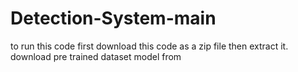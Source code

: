 # Detection-System-main
to run this code first download this code as a zip file then extract it.
download pre trained dataset model from 
